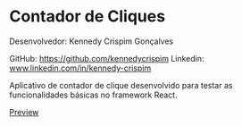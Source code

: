 
# Contador de Cliques
Desenvolvedor: Kennedy Crispim Gonçalves

GitHub: https://github.com/kennedycrispim
Linkedin: www.linkedin.com/in/kennedy-crispim

Aplicativo de contador de clique desenvolvido para testar as funcionalidades básicas no framework React.

[Preview](https://contadordecliques.netlify.app/)
